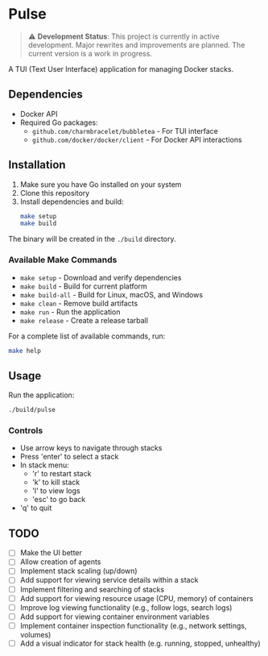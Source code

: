 # Pulse

> ⚠️ **Development Status**: This project is currently in active development. Major rewrites and improvements are planned. The current version is a work in progress.

A TUI (Text User Interface) application for managing Docker stacks.

## Dependencies

- Docker API
- Required Go packages:
  - `github.com/charmbracelet/bubbletea` - For TUI interface
  - `github.com/docker/docker/client` - For Docker API interactions

## Installation

1. Make sure you have Go installed on your system
2. Clone this repository
3. Install dependencies and build:
   ```bash
   make setup
   make build
   ```

The binary will be created in the `./build` directory.

### Available Make Commands

- `make setup` - Download and verify dependencies
- `make build` - Build for current platform
- `make build-all` - Build for Linux, macOS, and Windows
- `make clean` - Remove build artifacts
- `make run` - Run the application
- `make release` - Create a release tarball

For a complete list of available commands, run:
```bash
make help
```

## Usage

Run the application:
```bash
./build/pulse
```

### Controls
- Use arrow keys to navigate through stacks
- Press 'enter' to select a stack
- In stack menu:
  - 'r' to restart stack
  - 'k' to kill stack
  - 'l' to view logs
  - 'esc' to go back
- 'q' to quit

## TODO

- [ ] Make the UI better
- [ ] Allow creation of agents
- [ ] Implement stack scaling (up/down)
- [ ] Add support for viewing service details within a stack
- [ ] Implement filtering and searching of stacks
- [ ] Add support for viewing resource usage (CPU, memory) of containers
- [ ] Improve log viewing functionality (e.g., follow logs, search logs)
- [ ] Add support for viewing container environment variables
- [ ] Implement container inspection functionality (e.g., network settings, volumes)
- [ ] Add a visual indicator for stack health (e.g. running, stopped, unhealthy)
